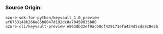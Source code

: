 ### Source Origin:
	azure-sdk-for-python/keyvault_1.0_preview af6753148b266e85b8047d192dc8a70450035b80
	azure-cli/keyvault-preview e863db32ef9ac68cf429171efa424d5cda8c8e2b
